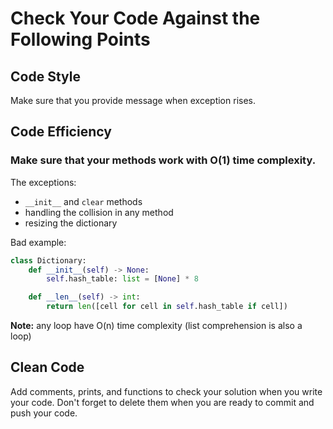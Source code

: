 # Check Your Code Against the Following Points

## Code Style

Make sure that you provide message when exception rises.

## Code Efficiency

### Make sure that your methods work with **O(1)** time complexity.

The exceptions:
- `__init__` and `clear` methods 
- handling the collision in any method
- resizing the dictionary

Bad example:

```python
class Dictionary:
    def __init__(self) -> None:
        self.hash_table: list = [None] * 8

    def __len__(self) -> int:
        return len([cell for cell in self.hash_table if cell])
```

**Note:** any loop have O(n) time complexity (list comprehension is also a loop)

## Clean Code

Add comments, prints, and functions to check your solution when you write your code. 
Don't forget to delete them when you are ready to commit and push your code.
